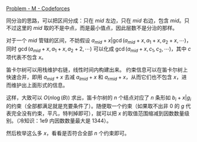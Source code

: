 
[Problem - M - Codeforces](https://codeforces.com/gym/105657/problem/M)

同分治的思路，可以把区间分成：只在 $mid$ 左边，只在 $mid$ 右边，包含 $mid$。只不过这里的 $mid$ 取的不是中点，而是最小值点，因此层数不是分治的那样。

对于一个 $mid$ 管辖的区间，不妨假设 $a_{mid} + x | \gcd(a_{mid} + x, a_{1}+x, a_{2}+x,\cdots)$，同时 $\gcd(a_{mid}+x,a_1+x,a_2+2,\cdots)$ 可以化成 $\gcd(a_{mid} + x, c_1, c_2,\cdots)$，其中 $c$ 项代表不包含 $x$。

笛卡尔树可以用栈维护右链，线性时间内构建出来。
约束信息可以在笛卡尔树上快速合并，即用 $a_{mid}+x$ 去减 $a_{lmid}+x$ 和 $a_{rmid}+x$，从而它们也不包含 $x$，进而维护出上面形式的信息。

这样，大致可以 $O(n\log(B))$ 求出，笛卡尔树的 $n$ 个结点对应了 $n$ 条形如 $b_{i}+x | g_i$ 的约束（全部都满足就是充要条件了）。随便取一个约束（如果取不出非 $0$ 的 $g$ 代表完全没有约束，平凡，特判掉即可），就可以把 $x$ 的取值范围缩减到因数数量级别。（冷知识：1e9 内因数数量最大是 1344）。

然后枚举这么多 $x$，看看是否符合全部 $n$ 个约束即可。 



